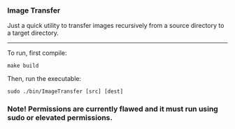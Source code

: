 ### Image Transfer

Just a quick utility to transfer images recursively from a source directory to a target directory.

---

To run, first compile:

`make build`

Then, run the executable:

`sudo ./bin/ImageTransfer [src] [dest]`

### Note! Permissions are currently flawed and it must run using sudo or elevated permissions.